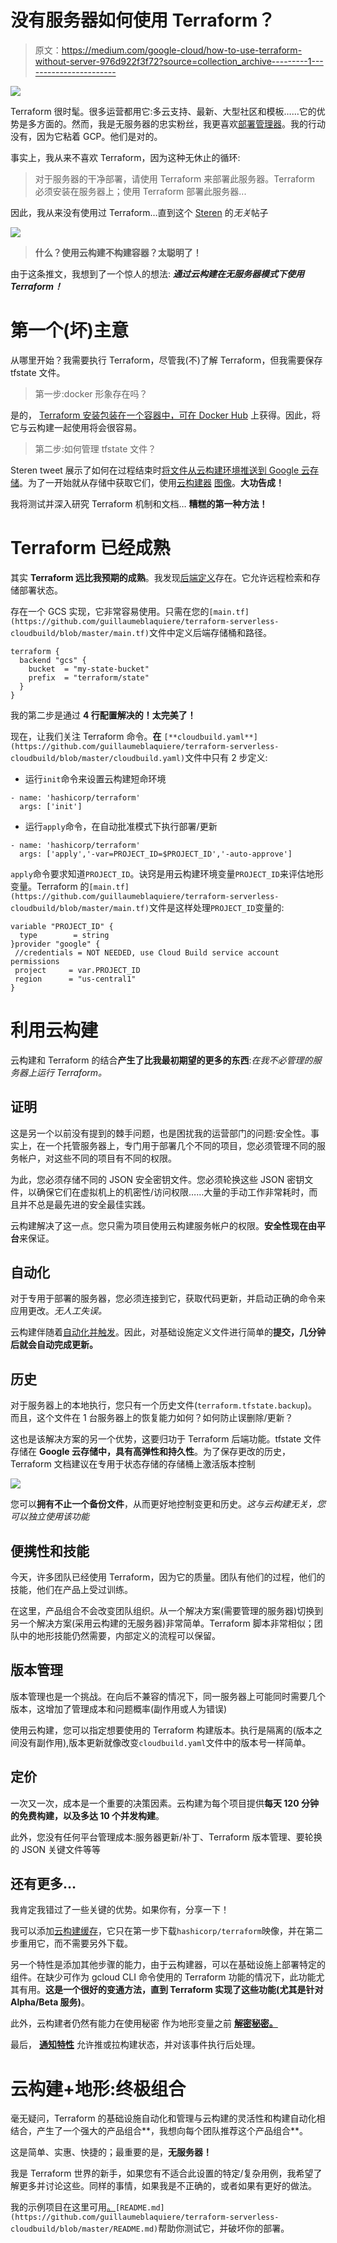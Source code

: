 # 没有服务器如何使用 Terraform？

> 原文：<https://medium.com/google-cloud/how-to-use-terraform-without-server-976d922f3f72?source=collection_archive---------1----------------------->

![](img/d231f1ab982e1242db5aef655a17124f.png)

Terraform 很时髦。很多运营都用它:多云支持、最新、大型社区和模板……它的优势是多方面的。然而，我是无服务器的忠实粉丝，我更喜欢[部署管理器](https://cloud.google.com/deployment-manager/)。我的行动没有，因为它粘着 GCP。他们是对的。

事实上，我从来不喜欢 Terraform，因为这种无休止的循环:

> 对于服务器的干净部署，请使用 Terraform 来部署此服务器。Terraform 必须安装在服务器上；使用 Terraform 部署此服务器...

因此，我从来没有使用过 Terraform…直到这个 [Steren](https://medium.com/u/ef2e4caf305a?source=post_page-----976d922f3f72--------------------------------) 的*无关*帖子

![](img/93e6306f04b8c0182c87e2338b3cee3d.png)

> **什么？使用云构建不构建容器？太聪明了！**

由于这条推文，我想到了一个惊人的想法: ***通过云构建在无服务器模式下使用 Terraform！***

# 第一个(坏)主意

从哪里开始？我需要执行 Terraform，尽管我(不)了解 Terraform，但我需要保存 tfstate 文件。

> 第一步:docker 形象存在吗？

是的， [Terraform 安装包装在一个容器中，可在 Docker Hub](https://hub.docker.com/r/hashicorp/terraform/) 上获得。因此，将它与云构建一起使用将会很容易。

> 第二步:如何管理 tfstate 文件？

Steren tweet 展示了如何在过程结束时[将文件从云构建环境推送到 Google 云存储](https://cloud.google.com/cloud-build/docs/configuring-builds/store-images-artifacts#storing_artifacts_in)。为了一开始就从存储中获取它们，使用[云构建器](https://cloud.google.com/cloud-build/docs/cloud-builders) [图像](https://github.com/GoogleCloudPlatform/cloud-builders)。**大功告成！**

我将测试并深入研究 Terraform 机制和文档… **糟糕的第一种方法！**

# Terraform 已经成熟

其实 **Terraform 远比我预期的成熟**。我发现[后端定义](https://www.terraform.io/docs/backends/types/gcs.html)存在。它允许远程检索和存储部署状态。

存在一个 GCS 实现，它非常容易使用。只需在您的`[main.tf](https://github.com/guillaumeblaquiere/terraform-serverless-cloudbuild/blob/master/main.tf)`文件中定义后端存储桶和路径。

```
terraform {
  backend "gcs" {
    bucket  = "my-state-bucket"
    prefix  = "terraform/state"
  }
}
```

我的第二步是通过 **4 行配置解决的！太完美了！**

现在，让我们关注 Terraform 命令。**在** `[**cloudbuild.yaml**](https://github.com/guillaumeblaquiere/terraform-serverless-cloudbuild/blob/master/cloudbuild.yaml)`文件中只有 2 步定义:

*   运行`init`命令来设置云构建短命环境

```
- name: 'hashicorp/terraform'  
  args: ['init']
```

*   运行`apply`命令，在自动批准模式下执行部署/更新

```
- name: 'hashicorp/terraform'
  args: ['apply','-var=PROJECT_ID=$PROJECT_ID','-auto-approve']
```

`apply`命令要求知道`PROJECT_ID`。诀窍是用云构建环境变量`PROJECT_ID`来评估地形变量。Terraform 的`[main.tf](https://github.com/guillaumeblaquiere/terraform-serverless-cloudbuild/blob/master/main.tf)`文件是这样处理`PROJECT_ID`变量的:

```
variable "PROJECT_ID" {
  type        = string
}provider "google" {
 //credentials = NOT NEEDED, use Cloud Build service account permissions
 project     = var.PROJECT_ID
 region      = "us-central1"
}
```

# 利用云构建

云构建和 Terraform 的结合**产生了比我最初期望的更多的东西**:*在我不必管理的服务器上运行 Terraform。*

## 证明

这是另一个以前没有提到的棘手问题，也是困扰我的运营部门的问题:安全性。事实上，在一个托管服务器上，专门用于部署几个不同的项目，您必须管理不同的服务帐户，对这些不同的项目有不同的权限。

为此，您必须存储不同的 JSON 安全密钥文件。您必须轮换这些 JSON 密钥文件，以确保它们在虚拟机上的机密性/访问权限……大量的手动工作非常耗时，而且并不总是最先进的安全最佳实践。

云构建解决了这一点。您只需为项目使用云构建服务帐户的权限。**安全性现在由平台**来保证。

## 自动化

对于专用于部署的服务器，您必须连接到它，获取代码更新，并启动正确的命令来应用更改。*无人工失误。*

云构建伴随着[自动化并触发](https://cloud.google.com/cloud-build/docs/running-builds/automate-builds)。因此，对基础设施定义文件进行简单的**提交，几分钟后就会自动完成更新。**

## 历史

对于服务器上的本地执行，您只有一个历史文件(`terraform.tfstate.backup`)。而且，这个文件在 1 台服务器上的恢复能力如何？如何防止误删除/更新？

这也是该解决方案的另一个优势，这要归功于 Terraform 后端功能。tfstate 文件存储在 **Google 云存储中，具有高弹性和持久性**。为了保存更改的历史，Terraform 文档建议在专用于状态存储的存储桶上激活版本控制

![](img/b4c1f5a7da239e5760d2e2092591af1c.png)

您可以**拥有不止一个备份文件**，从而更好地控制变更和历史。*这与云构建无关，您可以独立使用该功能*

## 便携性和技能

今天，许多团队已经使用 Terraform，因为它的质量。团队有他们的过程，他们的技能，他们在产品上受过训练。

在这里，产品组合不会改变团队组织。从一个解决方案(需要管理的服务器)切换到另一个解决方案(采用云构建的无服务器)非常简单。Terraform 脚本非常相似；团队中的地形技能仍然需要，内部定义的流程可以保留。

## 版本管理

版本管理也是一个挑战。在向后不兼容的情况下，同一服务器上可能同时需要几个版本，这增加了管理成本和问题概率(副作用或人为错误)

使用云构建，您可以指定想要使用的 Terraform 构建版本。执行是隔离的(版本之间没有副作用),版本更新就像改变`cloudbuild.yaml`文件中的版本号一样简单。

## 定价

一次又一次，成本是一个重要的决策因素。云构建为每个项目提供**每天 120 分钟的免费构建，以及多达 10 个并发构建**。

此外，您没有任何平台管理成本:服务器更新/补丁、Terraform 版本管理、要轮换的 JSON 关键文件等等

## 还有更多…

我肯定我错过了一些关键的优势。如果你有，分享一下！

我可以添加[云构建缓存](https://cloud.google.com/cloud-build/docs/speeding-up-builds#using_kaniko_cache)，它只在第一步下载`hashicorp/terraform`映像，并在第二步重用它，而不需要另外下载。

另一个特性是添加其他步骤的能力，由于云构建器，可以在基础设施上部署特定的组件。在缺少可作为 gcloud CLI 命令使用的 Terraform 功能的情况下，此功能尤其有用。**这是一个很好的变通方法，直到 Terraform 实现了这些功能(尤其是针对 Alpha/Beta 服务)**。

此外，云构建者仍然有能力在使用秘密 作为地形变量之前 [**解密秘密。**](https://cloud.google.com/cloud-build/docs/securing-builds/use-encrypted-secrets-credentials)

最后， [**通知特性**](https://cloud.google.com/cloud-build/docs/send-build-notifications) 允许推或拉构建状态，并对该事件执行后处理。

# 云构建+地形:终极组合

毫无疑问，Terraform 的基础设施自动化和管理与云构建的灵活性和构建自动化相结合，产生了一个强大的产品组合**，我想向每个团队推荐这个产品组合**。

这是简单、实惠、快捷的；最重要的是，**无服务器！**

我是 Terraform 世界的新手，如果您有不适合此设置的特定/复杂用例，我希望了解更多并讨论这些。同样的事情，如果我是不正确的，或者如果有更好的做法。

我的示例项目在这里可用[。](https://github.com/guillaumeblaquiere/terraform-serverless-cloudbuild)`[README.md](https://github.com/guillaumeblaquiere/terraform-serverless-cloudbuild/blob/master/README.md)`帮助你测试它，并破坏你的部署。
